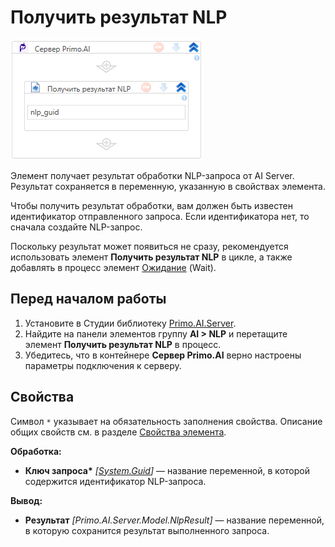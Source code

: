 # Получить результат NLP

![](<../../../../.gitbook/assets1/windows_items/library/Primo.AI.Server.Elements.WFPrimoAIGetRequestNlp.png>)

Элемент получает результат обработки NLP-запроса от AI Server. Результат сохраняется в переменную, указанную в свойствах элемента.

Чтобы получить результат обработки, вам должен быть известен идентификатор отправленного запроса. Если идентификатора нет, то сначала создайте NLP-запрос.

Поскольку результат может появиться не сразу, рекомендуется использовать элемент **Получить результат NLP** в цикле, а также добавлять в процесс элемент [Ожидание](https://docs.primo-rpa.ru/primo-rpa/g_elements/el_basic/els_logic/el_logic_wait) (Wait).



## Перед началом работы

1. Установите в Студии библиотеку [Primo.AI.Server](https://docs.primo-rpa.ru/primo-rpa/g_elements/el_extra/ai_server).
1. Найдите на панели элементов группу **AI > NLP** и перетащите элемент **Получить результат NLP** в процесс.
1. Убедитесь, что в контейнере **Сервер Primo.AI** верно настроены параметры подключения к серверу.



## Свойства
Символ `*` указывает на обязательность заполнения свойства. Описание общих свойств см. в разделе [Свойства элемента](https://docs.primo-rpa.ru/primo-rpa/primo-studio/process/elements#svoistva-elementa).

**Обработка:**
* **Ключ запроса\*** *[[System.Guid](https://learn.microsoft.com/ru-ru/dotnet/api/system.guid?view=net-5.0)]* — название переменной, в которой содержится идентификатор NLP-запроса.

**Вывод:**
* **Результат** *[Primo.AI.Server.Model.NlpResult]* — название переменной, в которую сохранится результат выполненного запроса.




